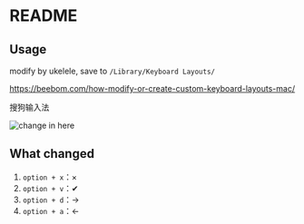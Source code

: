 # README

## Usage

modify by ukelele, save to `/Library/Keyboard Layouts/`

https://beebom.com/how-modify-or-create-custom-keyboard-layouts-mac/

搜狗输入法

![change in here]('./assets/screenshot-sogou.png')

## What changed

1. `option + x`：×
2. `option + v`：✔
3. `option + d`：→
4. `option + a`：←